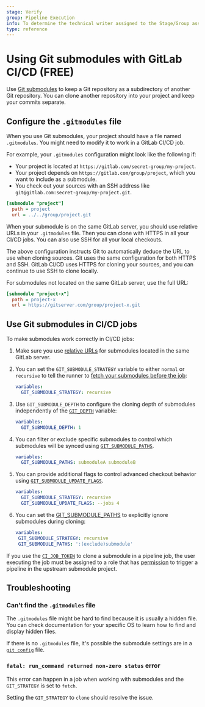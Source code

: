 ```yaml
---
stage: Verify
group: Pipeline Execution
info: To determine the technical writer assigned to the Stage/Group associated with this page, see https://about.gitlab.com/handbook/product/ux/technical-writing/#assignments
type: reference
---
```


# Using Git submodules with GitLab CI/CD **(FREE)**

Use [Git submodules](https://git-scm.com/book/en/v2/Git-Tools-Submodules) to keep
a Git repository as a subdirectory of another Git repository. You can clone another
repository into your project and keep your commits separate.

## Configure the `.gitmodules` file

When you use Git submodules, your project should have a file named `.gitmodules`.
You might need to modify it to work in a GitLab CI/CD job.

For example, your `.gitmodules` configuration might look like the following if:

- Your project is located at `https://gitlab.com/secret-group/my-project`.
- Your project depends on `https://gitlab.com/group/project`, which you want
  to include as a submodule.
- You check out your sources with an SSH address like `git@gitlab.com:secret-group/my-project.git`.

```ini
[submodule "project"]
  path = project
  url = ../../group/project.git
```

When your submodule is on the same GitLab server, you should use relative URLs in
your `.gitmodules` file. Then you can clone with HTTPS in all your CI/CD jobs. You
can also use SSH for all your local checkouts.

The above configuration instructs Git to automatically deduce the URL to
use when cloning sources. Git uses the same configuration for both HTTPS and SSH.
GitLab CI/CD uses HTTPS for cloning your sources, and you can continue to use SSH
to clone locally.

For submodules not located on the same GitLab server, use the full URL:

```ini
[submodule "project-x"]
  path = project-x
  url = https://gitserver.com/group/project-x.git
```

## Use Git submodules in CI/CD jobs

To make submodules work correctly in CI/CD jobs:

1. Make sure you use [relative URLs](#configure-the-gitmodules-file)
   for submodules located in the same GitLab server.
1. You can set the `GIT_SUBMODULE_STRATEGY` variable to either `normal` or `recursive`
   to tell the runner to [fetch your submodules before the job](runners/configure_runners.md#git-submodule-strategy):

   ```yaml
   variables:
     GIT_SUBMODULE_STRATEGY: recursive
   ```

1. Use `GIT_SUBMODULE_DEPTH` to configure the cloning depth of submodules independently of the [`GIT_DEPTH`](runners/configure_runners.md#shallow-cloning) variable:

   ```yaml
   variables:
     GIT_SUBMODULE_DEPTH: 1
   ```

1. You can filter or exclude specific submodules to control which submodules will be synced using
   [`GIT_SUBMODULE_PATHS`](runners/configure_runners.md#git-submodule-paths).

   ```yaml
   variables:
     GIT_SUBMODULE_PATHS: submoduleA submoduleB
   ```

1. You can provide additional flags to control advanced checkout behavior using
   [`GIT_SUBMODULE_UPDATE_FLAGS`](runners/configure_runners.md#git-submodule-update-flags).

   ```yaml
   variables:
     GIT_SUBMODULE_STRATEGY: recursive
     GIT_SUBMODULE_UPDATE_FLAGS: --jobs 4
   ```
  
1. You can set the [GIT_SUBMODULE_PATHS](runners/configure_runners.md#sync-or-exclude-specific-submodules-from-ci-jobs) to explicitly ignore submodules during cloning:
   
   ```yaml
   variables:
    GIT_SUBMODULE_STRATEGY: recursive
    GIT_SUBMODULE_PATHS: ':(exclude)submodule'
   ```

If you use the [`CI_JOB_TOKEN`](jobs/ci_job_token.md) to clone a submodule in a
pipeline job, the user executing the job must be assigned to a role that has
[permission](../user/permissions.md#gitlab-cicd-permissions) to trigger a pipeline
in the upstream submodule project.

## Troubleshooting

### Can't find the `.gitmodules` file

The `.gitmodules` file might be hard to find because it is usually a hidden file.
You can check documentation for your specific OS to learn how to find and display
hidden files.

If there is no `.gitmodules` file, it's possible the submodule settings are in a
[`git config`](https://www.atlassian.com/git/tutorials/setting-up-a-repository/git-config) file.

### `fatal: run_command returned non-zero status` error

This error can happen in a job when working with submodules and the `GIT_STRATEGY` is set to `fetch`.

Setting the `GIT_STRATEGY` to `clone` should resolve the issue.
